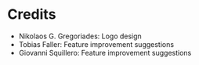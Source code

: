 Credits
=======
* Nikolaos G. Gregoriades: Logo design
* Tobias Faller: Feature improvement suggestions
* Giovanni Squillero: Feature improvement suggestions
